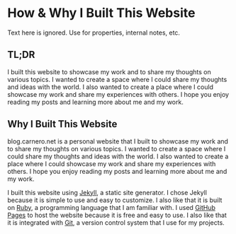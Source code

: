 # How & Why I Built This Website

Text here is ignored. Use for properties, internal notes, etc.

## TL;DR

I built this website to showcase my work and to share my thoughts on various topics. I wanted to create a space where I could share my thoughts and ideas with the world. I also wanted to create a place where I could showcase my work and share my experiences with others. I hope you enjoy reading my posts and learning more about me and my work.

## Why I Built This Website

blog.carnero.net is a personal website that I built to showcase my work and to share my thoughts on various topics. I wanted to create a space where I could share my thoughts and ideas with the world. I also wanted to create a place where I could showcase my work and share my experiences with others. I hope you enjoy reading my posts and learning more about me and my work.

I built this website using [Jekyll](https://jekyllrb.com/), a static site generator. I chose Jekyll because it is simple to use and easy to customize. I also like that it is built on [Ruby](https://www.ruby-lang.org/en/), a programming language that I am familiar with. I used [GitHub Pages](https://pages.github.com/) to host the website because it is free and easy to use. I also like that it is integrated with [Git](https://git-scm.com/), a version control system that I use for my projects.
